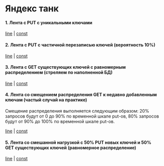 # Яндекс танк

#### 1. Лента с PUT с уникальными ключами
[line](https://overload.yandex.net/276915) |
[const](https://overload.yandex.net/276919)

#### 2. Лента с PUT с частичной перезаписью ключей (вероятность 10%)
[line](https://overload.yandex.net/276923) |
[const](https://overload.yandex.net/276924)


#### 3. Лента с GET существующих ключей с равномерным распределением (стреляем по наполненной БД)
[line](https://overload.yandex.net/276926) |
[const](https://overload.yandex.net/276929)

#### 4. Лента со смещением распределения GET к недавно добавленным ключам (частый случай на практике)
Смещение распределения выполняется следующим образом: 20% запросов будут от 0 до 90% по временной шкале put-ов, 80% запросов будут от 90% до 100% по временной шкале put-ов.
 
[line](https://overload.yandex.net/276930) |
[const](https://overload.yandex.net/276933)

#### 5. Лента со смешанной нагрузкой с 50% PUT новых ключей и 50% GET существующих ключей (равномерное распределение)
[line](https://overload.yandex.net/276936) |
[const](https://overload.yandex.net/276935)
